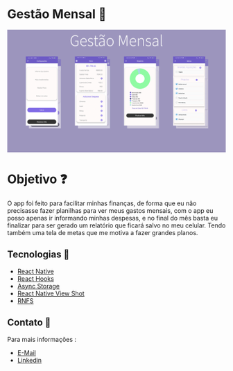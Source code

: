 # Gestão Mensal :iphone:


![Screenshots](https://github.com/allandev7/GestaoVida/blob/master/Mobile%20Screenshots.png)


# Objetivo :question:
O app foi feito para facilitar minhas finanças, de forma que eu não precisasse fazer planilhas para ver meus gastos mensais,
com o app eu posso apenas ir informando minhas despesas, e no final do mês basta eu finalizar para ser gerado um relatório 
que ficará salvo no meu celular. Tendo também uma tela de metas que me motiva a fazer grandes planos.



## Tecnologias :rocket:

* [React Native](https://reactnative.dev/)
* [React Hooks](https://pt-br.reactjs.org/docs/hooks-intro.html)
* [Async Storage](https://github.com/react-native-community/async-storage)
* [React Native View Shot](https://github.com/gre/react-native-view-shot)
* [RNFS](https://github.com/itinance/react-native-fs)

## Contato :email:
Para mais informações :

* [E-Mail](mailto:allansilvapereira10@gmail.com)
* [Linkedin](https://www.linkedin.com/in/allan-da-silva-pereira-228203161/?originalSubdomain=br)
